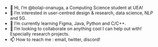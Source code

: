 - 👋 Hi, I’m @bolaji-onanuga, a Computing Science student at UEA! 
- 👀 I’m interested in user-centred design & research, data science, NLP and 5G.
- 🌱 I’m currently learning Figma, Java, Python and C/C++.
- 💞️ I’m looking to collaborate on anything cool I can help out with! Especially research projects.
- 📫 How to reach me : email, twitter, discord!

<!---
bolaji-onanuga/bolaji-onanuga is a ✨ special ✨ repository because its `README.md` (this file) appears on your GitHub profile.
You can click the Preview link to take a look at your changes.
--->
